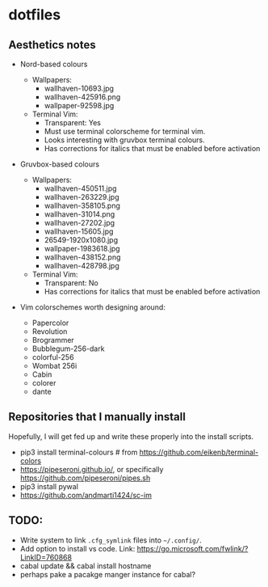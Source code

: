 # dotfiles

## Aesthetics notes

* Nord-based colours
  - Wallpapers:
    * wallhaven-10693.jpg
    * wallhaven-425916.png
    * wallpaper-92598.jpg
  - Terminal Vim:
    * Transparent: Yes
    * Must use terminal colorscheme for terminal vim.
    * Looks interesting with gruvbox terminal colours.
    * Has corrections for italics that must be enabled before activation

* Gruvbox-based colours
  - Wallpapers:
    * wallhaven-450511.jpg
    * wallhaven-263229.jpg
    * wallhaven-358105.png
    * wallhaven-31014.png
    * wallhaven-27202.jpg
    * wallhaven-15605.jpg
    * 26549-1920x1080.jpg
    * wallpaper-1983618.jpg
    * wallhaven-438152.png
    * wallhaven-428798.jpg
  - Terminal Vim:
    * Transparent: No
    * Has corrections for italics that must be enabled before activation

* Vim colorschemes worth designing around:
  - Papercolor
  - Revolution
  - Brogrammer
  - Bubblegum-256-dark
  - colorful-256
  - Wombat 256i
  - Cabin
  - colorer
  - dante

## Repositories that I manually install

Hopefully, I will get fed up and write these properly into the install scripts.

 * pip3 install terminal-colours # from https://github.com/eikenb/terminal-colors
 * https://pipeseroni.github.io/, or specifically https://github.com/pipeseroni/pipes.sh
 * pip3 install pywal
 * https://github.com/andmarti1424/sc-im

## TODO:
* Write system to link `.cfg_symlink` files into `~/.config/`.
* Add option to install vs code. Link: https://go.microsoft.com/fwlink/?LinkID=760868
* cabal update && cabal install hostname
* perhaps pake a pacakge manger instance for cabal?
